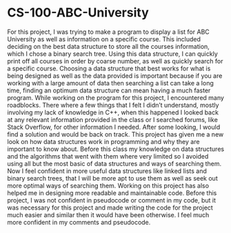 # CS-100-ABC-University

For this project, I was trying to make a program to display a list for ABC University as well as information on a specific course. This included deciding on the best data structure to store all the courses information, which I chose a binary search tree. Using this data structure, I can quickly print off all courses in order by coarse number, as well as quickly search for a specific course. Choosing a data structure that best works for what is being designed as well as the data provided is important because if you are working with a large amount of data then searching a list can take a long time, finding an optimum data structure can mean having a much faster program. 
While working on the program for this project, I encountered many roadblocks. There where a few things that I felt I didn’t understand, mostly involving my lack of knowledge in C++, when this happened I looked back at any relevant information provided in the class or I searched forums, like Stack Overflow, for other information I needed. After some looking, I would find a solution and would be back on track.
This project has given me a new look on how data structures work in programming and why they are important to know about. Before this class my knowledge on data structures and the algorithms that went with them where very limited so I avoided using all but the most basic of data structures and ways of searching them. Now I feel confident in more useful data structures like linked lists and binary search trees, that I will be more apt to use them as well as seek out more optimal ways of searching them.
Working on this project has also helped me in designing more readable and maintainable code. Before this project, I was not confident in pseudocode or comment in my code, but it was necessary for this project and made writing the code for the project much easier and similar then it would have been otherwise. I feel much more confident in my comments and pseudocode.
